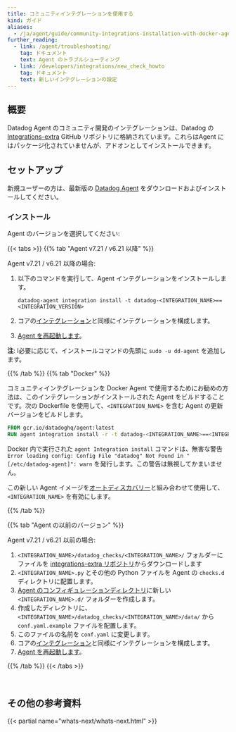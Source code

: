 ```yaml
---
title: コミュニティインテグレーションを使用する
kind: ガイド
aliases:
  - /ja/agent/guide/community-integrations-installation-with-docker-agent
further_reading:
  - link: /agent/troubleshooting/
    tag: ドキュメント
    text: Agent のトラブルシューティング
  - link: /developers/integrations/new_check_howto
    tag: ドキュメント
    text: 新しいインテグレーションの設定
---
```

## 概要

Datadog Agent のコミュニティ開発のインテグレーションは、Datadog の [Integrations-extra][1] GitHub リポジトリに格納されています。これらはAgent にはパッケージ化されていませんが、アドオンとしてインストールできます。

## セットアップ

新規ユーザーの方は、最新版の [Datadog Agent][2] をダウンロードおよびインストールしてください。

### インストール

Agent のバージョンを選択してください:

{{< tabs >}}
{{% tab "Agent v7.21 / v6.21 以降" %}}

Agent v7.21 / v6.21 以降の場合:

1. 以下のコマンドを実行して、Agent インテグレーションをインストールします。

    ```
    datadog-agent integration install -t datadog-<INTEGRATION_NAME>==<INTEGRATION_VERSION>
    ```

2. コアの[インテグレーション][1]と同様にインテグレーションを構成します。
3. [Agent を再起動します][2]。

**注**: I必要に応じて、インストールコマンドの先頭に `sudo -u dd-agent` を追加します。

[1]: /ja/getting_started/integrations/
[2]: /ja/agent/guide/agent-commands/#restart-the-agent
{{% /tab %}}
{{% tab "Docker" %}}

コミュニティインテグレーションを Docker Agent で使用するためにお勧めの方法は、このインテグレーションがインストールされた Agent をビルドすることです。次の Dockerfile を使用して、`<INTEGRATION_NAME>` を含む Agent の更新バージョンをビルドします。

```dockerfile
FROM gcr.io/datadoghq/agent:latest
RUN agent integration install -r -t datadog-<INTEGRATION_NAME>==<INTEGRATION_VERSION>
```

Docker 内で実行された `agent Integration install` コマンドは、無害な警告 `Error loading config: Config File "datadog" Not Found in "[/etc/datadog-agent]": warn` を発行します。この警告は無視してかまいません。

この新しい Agent イメージを[オートディスカバリー][1]と組み合わせて使用して、`<INTEGRATION_NAME>` を有効にします。

[1]: /ja/agent/autodiscovery/
{{% /tab %}}

{{% tab "Agent の以前のバージョン" %}}

Agent v7.21 / v6.21 以前の場合:

1. `<INTEGRATION_NAME>/datadog_checks/<INTEGRATION_NAME>/` フォルダーに ファイルを [integrations-extra リポジトリ][1]からダウンロードします
2. `<INTEGRATION_NAME>.py` とその他の Python ファイルを Agent の `checks.d` ディレクトリに配置します。
3. [Agent のコンフィギュレーションディレクトリ][2]に新しい `<INTEGRATION_NAME>.d/` フォルダーを作成します。
4. 作成したディレクトリに、`<INTEGRATION_NAME>/datadog_checks/<INTEGRATION_NAME>/data/` から `conf.yaml.example` ファイルを配置します。
4. このファイルの名前を `conf.yaml` に変更します。
5. コアの[インテグレーション][3]と同様にインテグレーションを構成します。
6. [Agent を再起動します][4]。


[1]: https://github.com/DataDog/integrations-extras
[2]: /ja/agent/guide/agent-configuration-files/#agent-configuration-directory
[3]: /ja/getting_started/integrations/
[4]: /ja/agent/guide/agent-commands/#restart-the-agent
{{% /tab %}}
{{< /tabs >}}

<br>

## その他の参考資料

{{< partial name="whats-next/whats-next.html" >}}

[1]: https://github.com/DataDog/integrations-extras
[2]: https://app.datadoghq.com/account/settings#agent